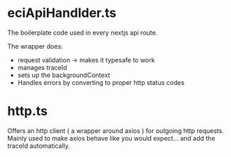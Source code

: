 # eciApiHandlder.ts

The boilerplate code used in every nextjs api route.

The wrapper does:

-   request validation -> makes it typesafe to work
-   manages traceId
-   sets up the backgroundContext
-   Handles errors by converting to proper http status codes

# http.ts

Offers an http client ( a wrapper around axios ) for outgoing http requests.
Mainly used to make axios behave like you would expect... and add the traceId automatically.
